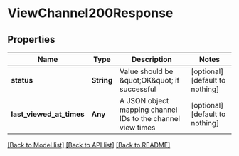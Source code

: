 # ViewChannel200Response


## Properties
Name | Type | Description | Notes
------------ | ------------- | ------------- | -------------
**status** | **String** | Value should be \&quot;OK\&quot; if successful | [optional] [default to nothing]
**last_viewed_at_times** | **Any** | A JSON object mapping channel IDs to the channel view times | [optional] [default to nothing]


[[Back to Model list]](../README.md#models) [[Back to API list]](../README.md#api-endpoints) [[Back to README]](../README.md)


